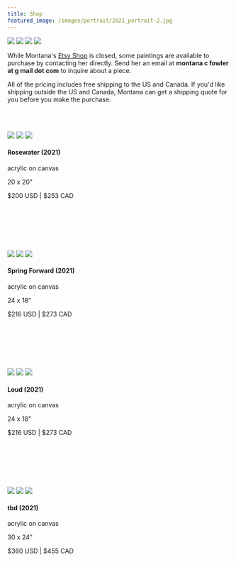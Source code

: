 ```yaml
---
title: Shop
featured_image: /images/portrait/2021_portrait-2.jpg
---
```

<!-- TBD put close ups here -->
<div class="gallery" data-columns="1">
	<img src="/website/images/shop-banner/2021-shop-banner-0.png">
	<img src="/website/images/shop-banner/2021-shop-banner-1.png">
	<img src="/website/images/shop-banner/2021-shop-banner-2.png">
	<img src="/website/images/shop-banner/2021-shop-banner-3.png">
</div>

<div style="padding-bottom: 50px">
<p> While Montana's <a href="https://www.etsy.com/shop/MontanaFowlerArt">Etsy Shop</a> is closed, some paintings are available to purchase by contacting her directly.  Send her an email at <b>montana c fowler at g mail dot com</b> to inquire about a piece.</p>

<p>All of the pricing includes free shipping to the US and Canada.  If you'd like shipping outside the US and Canada, Montana can get a shipping quote for you before you make the purchase.</p>
</div>

<!-- Rosewater -->
<div class="gallery" data-columns="1">
	<img src="/website/images/2021/november-update/IMG_1745_small.jpg">
	<img src="/website/images/2021/november-update/IMG_1745_small.jpg">
	<img src="/website/images/2021/november-update/IMG_1745_small.jpg">
</div>
<div style="padding-bottom: 100px">
	<h4>Rosewater (2021)</h4>
	<p class="description-margin-zero">acrylic on canvas</p>
	<p class="description-margin-zero">20 x 20"</p>
	<p class="description-margin-zero">$200 USD  |  $253 CAD</p>
</div>

<!-- Spring Forward -->
<div class="gallery" data-columns="1">
	<img src="/website/images/2021/november-update/IMG_1749_small.jpg">
	<img src="/website/images/2021/november-update/IMG_1745_small.jpg">
	<img src="/website/images/2021/november-update/IMG_1745_small.jpg">
</div>
<div style="padding-bottom: 100px">
	<h4>Spring Forward (2021)</h4>
	<p class="description-margin-zero">acrylic on canvas</p>
	<p class="description-margin-zero">24 x 18"</p>
	<p class="description-margin-zero">$216 USD  |  $273 CAD</p>
</div>

<!-- Loud -->
<div class="gallery" data-columns="1">
	<img src="/website/images/2021/november-update/IMG_1753_small.jpg">
	<img src="/website/images/2021/november-update/IMG_1749_small.jpg">
	<img src="/website/images/2021/november-update/IMG_1745_small.jpg">
</div>
<div style="padding-bottom: 100px">
	<h4>Loud (2021)</h4>
	<p class="description-margin-zero">acrylic on canvas</p>
	<p class="description-margin-zero">24 x 18"</p>
	<p class="description-margin-zero">$216 USD  |  $273 CAD</p>
</div>

<!-- untitled -->
<div class="gallery" data-columns="1">
	<img src="/website/images/2021/november-update/IMG_1765_small.jpg">
	<img src="/website/images/2021/november-update/IMG_1749_small.jpg">
	<img src="/website/images/2021/november-update/IMG_1745_small.jpg">
</div>
<div style="padding-bottom: 100px">
	<h4>tbd (2021)</h4>
	<p class="description-margin-zero">acrylic on canvas</p>
	<p class="description-margin-zero">30 x 24"</p>
	<p class="description-margin-zero">$360 USD  |  $455 CAD</p>
</div>
